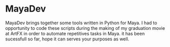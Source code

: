 MayaDev
=======

MayaDev brings together some tools written in Python for Maya.
I had to opportunity to code these scripts during the making of my graduation movie at ArtFX in order to automate repetitives tasks in Maya.
it has been sucessfull so far, hope it can serves your purposes as well.
